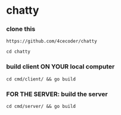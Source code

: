 # chatty

### clone this

`https://github.com/4cecoder/chatty`

`cd chatty`

### build client ON YOUR local computer
`cd cmd/client/ && go build`

### FOR THE SERVER: build the server

`cd cmd/server/ && go build`
